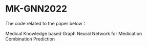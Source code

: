 # MK-GNN2022
The code related to the paper below：

Medical Knowledge based Graph Neural Network for Medication Combination Prediction
